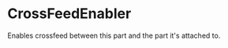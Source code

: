 CrossFeedEnabler
================

Enables crossfeed between this part and the part it's attached to.
